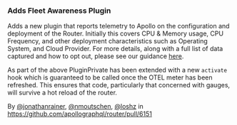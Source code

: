 ### Adds Fleet Awareness Plugin

Adds a new plugin that reports telemetry to Apollo on the configuration and deployment of the Router. Initially this
covers CPU & Memory usage, CPU Frequency, and other deployment characteristics such as Operating System, and Cloud
Provider. For more details, along with a full list of data captured and how to opt out, please see our guidance
[here](https://www.apollographql.com/docs/graphos/reference/data-privacy).

As part of the above PluginPrivate has been extended with a new `activate` hook which is guaranteed to be called once
the OTEL meter has been refreshed. This ensures that code, particularly that concerned with gauges, will survive a hot
reload of the router.

By [@jonathanrainer](https://github.com/jonathanrainer), [@nmoutschen](https://github.com/nmoutschen), [@loshz](https://github.com/loshz)
in https://github.com/apollographql/router/pull/6151
